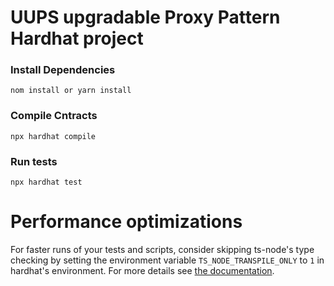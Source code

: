 # UUPS upgradable Proxy Pattern Hardhat project

### Install Dependencies

`nom install or yarn install`

### Compile Cntracts

`npx hardhat compile`

### Run tests

`npx hardhat test`

# Performance optimizations

For faster runs of your tests and scripts, consider skipping ts-node's type checking by setting the environment variable `TS_NODE_TRANSPILE_ONLY` to `1` in hardhat's environment. For more details see [the documentation](https://hardhat.org/guides/typescript.html#performance-optimizations).
